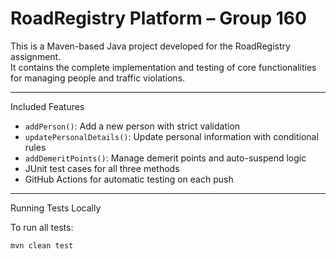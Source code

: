 # RoadRegistry Platform – Group 160

This is a Maven-based Java project developed for the RoadRegistry assignment.  
It contains the complete implementation and testing of core functionalities for managing people and traffic violations.

---

Included Features

- `addPerson()`: Add a new person with strict validation
- `updatePersonalDetails()`: Update personal information with conditional rules
- `addDemeritPoints()`: Manage demerit points and auto-suspend logic
- JUnit test cases for all three methods
- GitHub Actions for automatic testing on each push

---

Running Tests Locally

To run all tests:

```bash
mvn clean test
